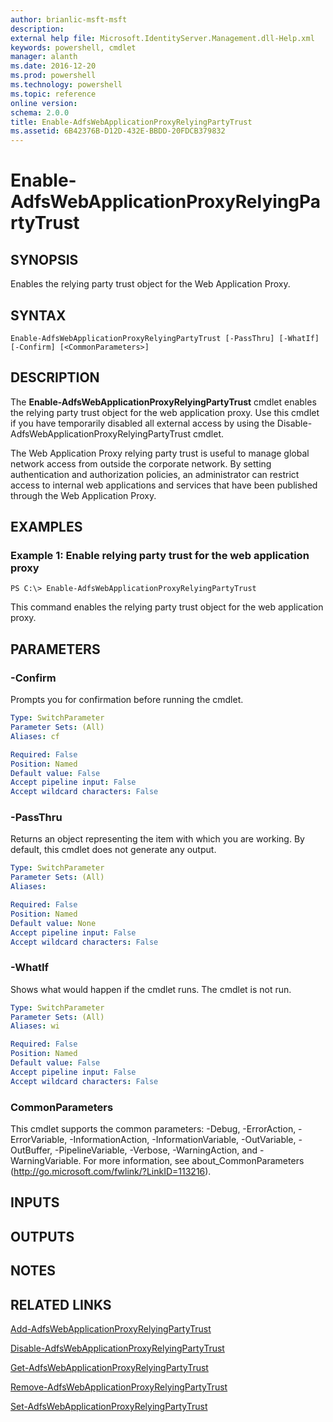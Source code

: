 ```yaml
---
author: brianlic-msft-msft
description: 
external help file: Microsoft.IdentityServer.Management.dll-Help.xml
keywords: powershell, cmdlet
manager: alanth
ms.date: 2016-12-20
ms.prod: powershell
ms.technology: powershell
ms.topic: reference
online version: 
schema: 2.0.0
title: Enable-AdfsWebApplicationProxyRelyingPartyTrust
ms.assetid: 6B42376B-D12D-432E-BBDD-20FDCB379832
---
```


# Enable-AdfsWebApplicationProxyRelyingPartyTrust

## SYNOPSIS
Enables the relying party trust object for the Web Application Proxy.

## SYNTAX

```
Enable-AdfsWebApplicationProxyRelyingPartyTrust [-PassThru] [-WhatIf] [-Confirm] [<CommonParameters>]
```

## DESCRIPTION
The **Enable-AdfsWebApplicationProxyRelyingPartyTrust** cmdlet enables the relying party trust object for the web application proxy.
Use this cmdlet if you have temporarily disabled all external access by using the Disable-AdfsWebApplicationProxyRelyingPartyTrust cmdlet.

The Web Application Proxy relying party trust is useful to manage global network access from outside the corporate network.
By setting authentication and authorization policies, an administrator can restrict access to internal web applications and services that have been published through the Web Application Proxy.

## EXAMPLES

### Example 1: Enable relying party trust for the web application proxy
```
PS C:\> Enable-AdfsWebApplicationProxyRelyingPartyTrust
```

This command enables the relying party trust object for the web application proxy.

## PARAMETERS

### -Confirm
Prompts you for confirmation before running the cmdlet.

```yaml
Type: SwitchParameter
Parameter Sets: (All)
Aliases: cf

Required: False
Position: Named
Default value: False
Accept pipeline input: False
Accept wildcard characters: False
```

### -PassThru
Returns an object representing the item with which you are working.
By default, this cmdlet does not generate any output.

```yaml
Type: SwitchParameter
Parameter Sets: (All)
Aliases: 

Required: False
Position: Named
Default value: None
Accept pipeline input: False
Accept wildcard characters: False
```

### -WhatIf
Shows what would happen if the cmdlet runs.
The cmdlet is not run.

```yaml
Type: SwitchParameter
Parameter Sets: (All)
Aliases: wi

Required: False
Position: Named
Default value: False
Accept pipeline input: False
Accept wildcard characters: False
```

### CommonParameters
This cmdlet supports the common parameters: -Debug, -ErrorAction, -ErrorVariable, -InformationAction, -InformationVariable, -OutVariable, -OutBuffer, -PipelineVariable, -Verbose, -WarningAction, and -WarningVariable. For more information, see about_CommonParameters (http://go.microsoft.com/fwlink/?LinkID=113216).

## INPUTS

## OUTPUTS

## NOTES

## RELATED LINKS

[Add-AdfsWebApplicationProxyRelyingPartyTrust](./Add-AdfsWebApplicationProxyRelyingPartyTrust.md)

[Disable-AdfsWebApplicationProxyRelyingPartyTrust](./Disable-AdfsWebApplicationProxyRelyingPartyTrust.md)

[Get-AdfsWebApplicationProxyRelyingPartyTrust](./Get-AdfsWebApplicationProxyRelyingPartyTrust.md)

[Remove-AdfsWebApplicationProxyRelyingPartyTrust](./Remove-AdfsWebApplicationProxyRelyingPartyTrust.md)

[Set-AdfsWebApplicationProxyRelyingPartyTrust](./Set-AdfsWebApplicationProxyRelyingPartyTrust.md)

